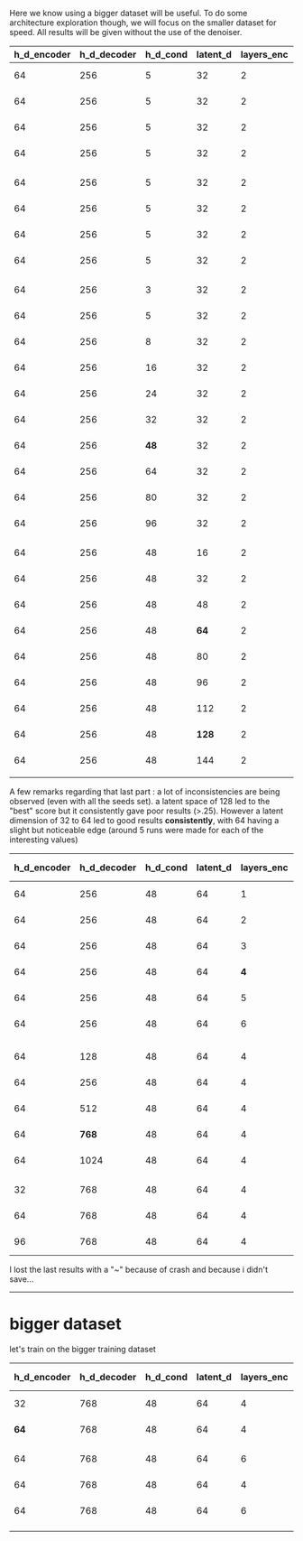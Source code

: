 Here we know using a bigger dataset will be useful. To do some architecture exploration though, we will focus on the smaller dataset for speed.
All results will be given without the use of the denoiser.

| h_d_encoder | h_d_decoder | h_d_cond | latent_d | layers_enc | layers_dec | lr   | eval.py     |
| ----------- | ----------- | -------- | -------- | ---------- | ---------- | ---- | ----------- |
| 64          | 256         | 5        | 32       | 2          | 2          | 1e-3 | 0.25533     |
| 64          | 256         | 5        | 32       | 2          | 3          | 1e-3 | 0.26242     |
| 64          | 256         | 5        | 32       | 2          | **4**      | 1e-3 | 0.25119     |
| 64          | 256         | 5        | 32       | 2          | 5          | 1e-3 | 0.25545     |
|             |             |          |          |            |            |      |             |
| 64          | 256         | 5        | 32       | 2          | 4          | 1e-2 | 0.26972     |
| 64          | 256         | 5        | 32       | 2          | 4          | 1e-3 | 0.26878     |
| 64          | 256         | 5        | 32       | 2          | 4          | 1e-4 | 0.40001     |
| 64          | 256         | 5        | 32       | 2          | 4          | 1e-5 | 0.54356     |
|             |             |          |          |            |            |      |             |
| 64          | 256         | 3        | 32       | 2          | 4          | 1e-3 | 0.32768     |
| 64          | 256         | 5        | 32       | 2          | 4          | 1e-3 | 0.26153     |
| 64          | 256         | 8        | 32       | 2          | 4          | 1e-3 | 0.24261     |
| 64          | 256         | 16       | 32       | 2          | 4          | 1e-3 | 0.23787     |
| 64          | 256         | 24       | 32       | 2          | 4          | 1e-3 | 0.23570     |
| 64          | 256         | 32       | 32       | 2          | 4          | 1e-3 | 0.23886     |
| 64          | 256         | **48**   | 32       | 2          | 4          | 1e-3 | **0.22922** |
| 64          | 256         | 64       | 32       | 2          | 4          | 1e-3 | 0.23576     |
| 64          | 256         | 80       | 32       | 2          | 4          | 1e-3 | 0.23806     |
| 64          | 256         | 96       | 32       | 2          | 4          | 1e-3 | 0.23342     |
|             |             |          |          |            |            |      |             |
| 64          | 256         | 48       | 16       | 2          | 4          | 1e-3 | 0.22952     |
| 64          | 256         | 48       | 32       | 2          | 4          | 1e-3 | 0.22419     |
| 64          | 256         | 48       | 48       | 2          | 4          | 1e-3 | 0.22911     |
| 64          | 256         | 48       | **64**   | 2          | 4          | 1e-3 | 0.22268     |
| 64          | 256         | 48       | 80       | 2          | 4          | 1e-3 | 0.22779     |
| 64          | 256         | 48       | 96       | 2          | 4          | 1e-3 | 0.23654     |
| 64          | 256         | 48       | 112      | 2          | 4          | 1e-3 | 0.22937     |
| 64          | 256         | 48       | **128**  | 2          | 4          | 1e-3 | 0.22179     |
| 64          | 256         | 48       | 144      | 2          | 4          | 1e-3 | 0.22894     |
|             |             |          |          |            |            |      |             |

A few remarks regarding that last part : a lot of inconsistencies are being observed (even with all the seeds set). a latent space of 128 led to the "best" score but it consistently gave poor results (>.25). However a latent dimension of 32 to 64 led to good results **consistently**, with 64 having a slight but noticeable edge (around 5 runs were made for each of the interesting values)



| h_d_encoder | h_d_decoder | h_d_cond | latent_d | layers_enc | layers_dec | lr   | eval.py try 1 | eval.py try 2 |
| ----------- | ----------- | -------- | -------- | ---------- | ---------- | ---- | ------------- | ------------- |
| 64          | 256         | 48       | 64       | 1          | 4          | 1e-3 | 0.22829       | 0.23581       |
| 64          | 256         | 48       | 64       | 2          | 4          | 1e-3 | 0.22907       | 0.23636       |
| 64          | 256         | 48       | 64       | 3          | 4          | 1e-3 | 0.22568       | 0.24234       |
| 64          | 256         | 48       | 64       | **4**      | 4          | 1e-3 | 0.22440       | 0.22834       |
| 64          | 256         | 48       | 64       | 5          | 4          | 1e-3 | 0.23147       | 0.23157       |
| 64          | 256         | 48       | 64       | 6          | 4          | 1e-3 | 0.23219       | 0.23135       |
|             |             |          |          |            |            |      |               |               |
|             |             |          |          |            |            |      |               |               |
| 64          | 128         | 48       | 64       | 4          | 4          | 1e-3 | 0.23330       | 0.23530       |
| 64          | 256         | 48       | 64       | 4          | 4          | 1e-3 | 0.22440       | 0.23657       |
| 64          | 512         | 48       | 64       | 4          | 4          | 1e-3 | 0.23094       | 0.22279       |
| 64          | **768**     | 48       | 64       | 4          | 4          | 1e-3 | 0.22398       | 0.22491       |
| 64          | 1024        | 48       | 64       | 4          | 4          | 1e-3 | 0.23497       | 0.22583       |
|             |             |          |          |            |            |      |               |               |
| 32          | 768         | 48       | 64       | 4          | 4          | 1e-3 | **0.21641**   | ~0.226 ?      |
| 64          | 768         | 48       | 64       | 4          | 4          | 1e-3 | 0.22398       | 0.22491       |
| 96          | 768         | 48       | 64       | 4          | 4          | 1e-3 | ~.23          | ~.22          |



I lost the last results with a "~" because of crash and because i didn't save...

---

# bigger dataset

let's train on the bigger training dataset

| h_d_encoder | h_d_decoder | h_d_cond | latent_d | layers_enc | layers_dec | lr   | eval.py try 1 | eval.py try 2 | try 3       | try 4   |
| ----------- | ----------- | -------- | -------- | ---------- | ---------- | ---- | ------------- | ------------- | ----------- | ------- |
| 32          | 768         | 48       | 64       | 4          | 4          | 1e-3 | 0.22685       | 0.22702       | 0.23409     | 0.23313 |
| **64**      | 768         | 48       | 64       | 4          | 4          | 1e-3 | 0.22669       | 0.22833       | **0.22309** | 0.22465 |
|             |             |          |          |            |            |      |               |               |             |         |
| 64          | 768         | 48       | 64       | 6          | 4          | 1e-3 | 0.22795       | 0.22827       |             |         |
| 64          | 768         | 48       | 64       | 4          | 6          | 1e-3 | 0.22433       | 0.22707       |             |         |
| 64          | 768         | 48       | 64       | 6          | 6          | 1e-3 | 0.22716       | 0.22341       |             |         |
|             |             |          |          |            |            |      |               |               |             |         |
|             |             |          |          |            |            |      |               |               |             |         |

